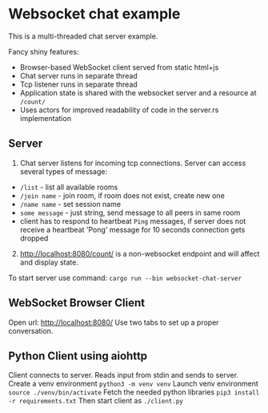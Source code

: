 # Websocket chat example

This is a multi-threaded chat server example.

Fancy shiny features:

- Browser-based WebSocket client served from static html+js
- Chat server runs in separate thread
- Tcp listener runs in separate thread
- Application state is shared with the websocket server and a resource at `/count/`
- Uses actors for improved readability of code in the server.rs implementation

## Server

1. Chat server listens for incoming tcp connections. Server can access several types of message:

- `/list` - list all available rooms
- `/join name` - join room, if room does not exist, create new one
- `/name name` - set session name
- `some message` - just string, send message to all peers in same room
- client has to respond to heartbeat `Ping` messages, if server does not receive a heartbeat 'Pong' message for 10 seconds connection gets dropped

2. [http://localhost:8080/count/](http://localhost:8080/count/) is a non-websocket endpoint and will affect and display state.

To start server use command: `cargo run --bin websocket-chat-server`

## WebSocket Browser Client

Open url: [http://localhost:8080/](http://localhost:8080/)
Use two tabs to set up a proper conversation.

## Python Client using aiohttp

Client connects to server. Reads input from stdin and sends to server.
Create a venv environment `python3 -m venv venv`
Launch venv environment `source ./venv/bin/activate`
Fetch the needed python libraries `pip3 install -r requirements.txt`
Then start client as `./client.py`



